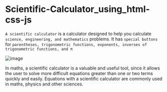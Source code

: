 # Scientific-Calculator_using_html-css-js

`A scientific calculator` is a calculator designed to help you calculate `science, engineering, and mathematics` problems. 
It has `special buttons` for `parentheses, trigonometric functions, exponents, inverses of trigonometric functions, and π`

![image](https://user-images.githubusercontent.com/96313339/169049710-d3cfbd70-7b7c-4d3c-b766-d606fe14b1a5.png)

In maths, a scientific calculator is a valuable and useful tool, since it allows the user to solve more difficult equations greater than one or two terms quickly and easily. Equations with a scientific calculator are commonly used in maths, physics and other sciences.
